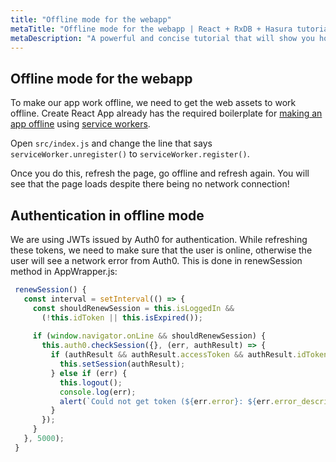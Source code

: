 ```yaml
---
title: "Offline mode for the webapp"
metaTitle: "Offline mode for the webapp | React + RxDB + Hasura tutorial"
metaDescription: "A powerful and concise tutorial that will show you how to build an offline first app with RxDB and Hasura."
---
```


## Offline mode for the webapp

To make our app work offline, we need to get the web assets to work offline. Create React App already has the required boilerplate for [making an app offline](https://create-react-app.dev/docs/making-a-progressive-web-app/) using [service workers](https://developer.mozilla.org/en-US/docs/Web/Progressive_web_apps/Offline_Service_workers#Service_workers_explained).

Open `src/index.js` and change the line that says `serviceWorker.unregister()` to `serviceWorker.register()`.

Once you do this, refresh the page, go offline and refresh again. You will see that the page loads despite there being no network connection!


## Authentication in offline mode

We are using JWTs issued by Auth0 for authentication. While refreshing these tokens, we need to make sure that the user is online, otherwise the user will see a network error from Auth0. This is done in renewSession method in AppWrapper.js:

```js
 renewSession() {
   const interval = setInterval(() => {
     const shouldRenewSession = this.isLoggedIn &&
       (!this.idToken || this.isExpired());
 
     if (window.navigator.onLine && shouldRenewSession) {
       this.auth0.checkSession({}, (err, authResult) => {
         if (authResult && authResult.accessToken && authResult.idToken) {
           this.setSession(authResult);
         } else if (err) {
           this.logout();
           console.log(err);
           alert(`Could not get token (${err.error}: ${err.error_description}).`);
         }
       });
     }
   }, 5000);
 }
```


